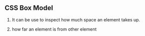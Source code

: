 ## CSS Box Model

1. It can be use to inspect how much space an element takes up.

2. how far an element is from other element